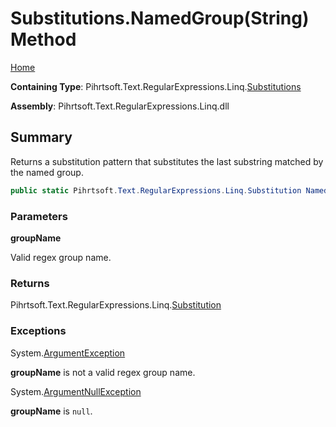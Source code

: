 # Substitutions\.NamedGroup\(String\) Method

[Home](../../../../../../README.md)

**Containing Type**: Pihrtsoft\.Text\.RegularExpressions\.Linq\.[Substitutions](../README.md)

**Assembly**: Pihrtsoft\.Text\.RegularExpressions\.Linq\.dll

## Summary

Returns a substitution pattern that substitutes the last substring matched by the named group\.

```csharp
public static Pihrtsoft.Text.RegularExpressions.Linq.Substitution NamedGroup(string groupName)
```

### Parameters

**groupName**

Valid regex group name\.

### Returns

Pihrtsoft\.Text\.RegularExpressions\.Linq\.[Substitution](../../Substitution/README.md)

### Exceptions

System\.[ArgumentException](https://docs.microsoft.com/en-us/dotnet/api/system.argumentexception)

**groupName** is not a valid regex group name\.

System\.[ArgumentNullException](https://docs.microsoft.com/en-us/dotnet/api/system.argumentnullexception)

**groupName** is `null`\.

